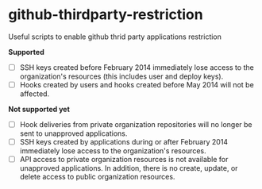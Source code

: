 # github-thirdparty-restriction
Useful scripts to enable github thrid party applications restriction

**Supported**

- [ ] SSH keys created before February 2014 immediately lose access to the organization's resources (this includes user and deploy keys).
- [ ] Hooks created by users and hooks created before May 2014 will not be affected.

**Not supported yet**

- [ ] Hook deliveries from private organization repositories will no longer be sent to unapproved applications.
- [ ] SSH keys created by applications during or after February 2014 immediately lose access to the organization's resources.
- [ ] API access to private organization resources is not available for unapproved applications. In addition, there is no create, update, or delete access to public organization resources.
